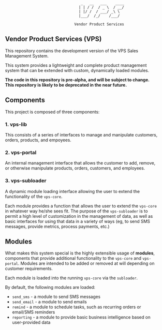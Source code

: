 ```
                                   _   __   ___    ____
                                  | | / /  / _ \  / __/
                                  | |/ /  / ___/ _\ \  
                                  |___/  /_/    /___/  
                                                      
                                Vendor Product Services
```

## Vendor Product Services (VPS) 

This repository contains the development version of the VPS Sales Management System.

This system provides a lightweight and complete product management system that can be extended with custom, dynamically loaded modules.

**The code in this repository is pre-alpha, and will be subject to change. This repository is likely to be deprecated in the near future.**


## Components

This project is composed of three components:

### 1. vps-lib

This consists of a series of interfaces to manage and manipulate customers, orders, products, and empoyees.

### 2. vps-portal

An internal management interface that allows the customer to add, remove, or otherwise manipulate products, orders, customers, and employees.

### 3. vps-subloader

A dynamic module loading interface allowing the user to extend the functionality of the `vps-core`.

Each module provides a function that allows the user to extend the `vps-core` in whatever way he/she sees fit. The purpose of the `vps-subloader` is to permit a high level of customization in the management of data, 
as well as basic interfaces for using that data in a variety of ways (eg, to send SMS messages, provide metrics, process payments, etc.)

## Modules

What makes this system special is the highly extensible usage of **modules**, components that provide additional functionality to the `vps-core` and `vps-portal`. Modules are intended to be added or removed at will 
depending on customer requirements.

Each module is loaded into the running `vps-core` via the `subloader`.

By default, the following modules are loaded:
- `send_sms` - a module to send SMS messages
- `send_email` - a module to send emails
- `remind` - a module to schedule tasks, such as recurring orders or email/SMS reminders
- `reporting` - a module to provide basic business intelligence based on user-provided data

